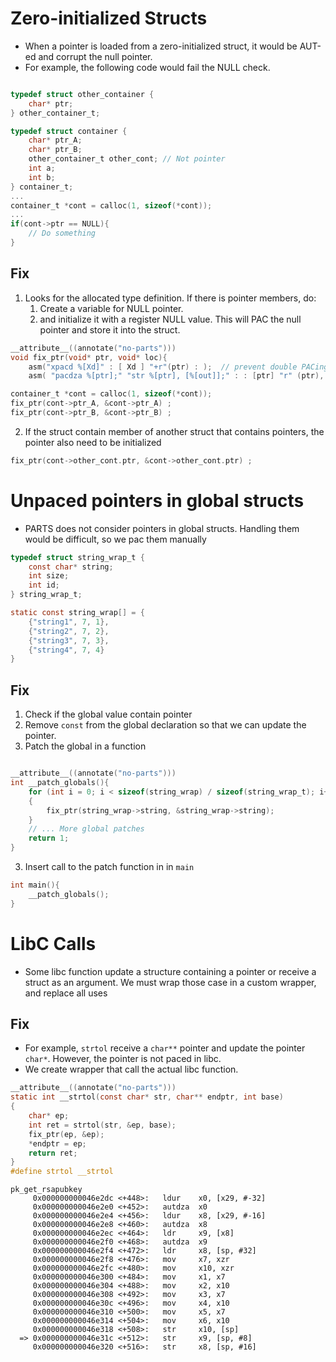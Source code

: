 
# Zero-initialized Structs
- When a pointer is loaded from a zero-initialized struct, it would be AUT-ed and corrupt the null pointer.
- For example, the following code would fail the NULL check.
```C

typedef struct other_container {
	char* ptr;
} other_container_t;

typedef struct container {
	char* ptr_A;
	char* ptr_B;
	other_container_t other_cont; // Not pointer
	int a;
	int b;
} container_t;
...
container_t *cont = calloc(1, sizeof(*cont));
...
if(cont->ptr == NULL){
	// Do something
}
```
## Fix
1. Looks for the allocated type definition. If there is pointer members, do:
	1. Create a variable for NULL pointer.
	2.  and initialize it with a register NULL value. This will PAC the null pointer and store it into the struct. 
``` C
__attribute__((annotate("no-parts")))
void fix_ptr(void* ptr, void* loc){
	asm("xpacd %[Xd]" : [ Xd ] "+r"(ptr) : );  // prevent double PACing
    asm( "pacdza %[ptr];" "str %[ptr], [%[out]];" : : [ptr] "r" (ptr), [out] "r" (loc) : ); }

container_t *cont = calloc(1, sizeof(*cont));
fix_ptr(cont->ptr_A, &cont->ptr_A) ;
fix_ptr(cont->ptr_B, &cont->ptr_B) ;
```
2. If the struct contain member of another struct that contains pointers, the pointer also need to be initialized
``` C
fix_ptr(cont->other_cont.ptr, &cont->other_cont.ptr) ;
```
# Unpaced pointers in global  structs
- PARTS does not consider pointers in global structs. Handling them would be difficult, so we pac them manually
``` C
typedef struct string_wrap_t {
	const char* string;
	int size;
	int id;
} string_wrap_t;

static const string_wrap[] = {
	{"string1", 7, 1},
	{"string2", 7, 2},
	{"string3", 7, 3},
	{"string4", 7, 4}
}
```
## Fix
1. Check if the global value contain pointer
2. Remove `const` from the global declaration so that we can update the pointer.
3. Patch the global in a function
``` C

__attribute__((annotate("no-parts")))
int __patch_globals(){
	for (int i = 0; i < sizeof(string_wrap) / sizeof(string_wrap_t); i++))	
	{
		fix_ptr(string_wrap->string, &string_wrap->string);
	}
	// ... More global patches
	return 1;
}

```
3. Insert call to the patch function in in `main`
``` C
int main(){
	__patch_globals();
}
```


# LibC Calls
- Some libc function update a structure containing a pointer or receive a struct as an argument. We must wrap those case in a custom wrapper, and replace all uses
## Fix
- For example, `strtol` receive a `char**` pointer and update the pointer `char*`. However, the pointer is not paced in libc.
- We create wrapper that call the actual libc function.
``` C
__attribute__((annotate("no-parts")))
static int __strtol(const char* str, char** endptr, int base)
{
	char* ep;
	int ret = strtol(str, &ep, base);
	fix_ptr(ep, &ep);	
	*endptr = ep;
	return ret;
}
#define strtol __strtol
```

``` ASM
pk_get_rsapubkey
     0x000000000046e2dc <+448>:   ldur    x0, [x29, #-32]
     0x000000000046e2e0 <+452>:   autdza  x0
     0x000000000046e2e4 <+456>:   ldur    x8, [x29, #-16]
     0x000000000046e2e8 <+460>:   autdza  x8
     0x000000000046e2ec <+464>:   ldr     x9, [x8]
     0x000000000046e2f0 <+468>:   autdza  x9
     0x000000000046e2f4 <+472>:   ldr     x8, [sp, #32]
     0x000000000046e2f8 <+476>:   mov     x7, xzr
     0x000000000046e2fc <+480>:   mov     x10, xzr
     0x000000000046e300 <+484>:   mov     x1, x7
     0x000000000046e304 <+488>:   mov     x2, x10
     0x000000000046e308 <+492>:   mov     x3, x7
     0x000000000046e30c <+496>:   mov     x4, x10
     0x000000000046e310 <+500>:   mov     x5, x7
     0x000000000046e314 <+504>:   mov     x6, x10
     0x000000000046e318 <+508>:   str     x10, [sp]
  => 0x000000000046e31c <+512>:   str     x9, [sp, #8]
     0x000000000046e320 <+516>:   str     x8, [sp, #16]
```
